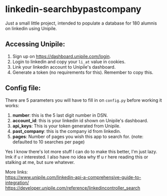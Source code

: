 # linkedin-searchbypastcompany
Just a small little project, intended to populate a database for 180 alumnis on linkedin using Unipile.

## Accessing Unipile: 
1) Sign up on https://dashboard.unipile.com/login.
2) Login to linkedin and copy your `li_at` value in cookies.
3) Link your linkedin account to Unipile's dashboard.
4) Generate a token (no requirements for this). Remember to copy this. 

## Config file: 
There are 5 parameters you will have to fill in on `config.py` before working it works: 
1) **number**: this is the 5 last digit number in DSN.
2) **account_id**: this is your linkedin id shown on Unipile's dashboard.
3) **api_keys**: This is your token generated from Unipile.
4) **past_company**: this is the company id from linkedin.
5) **pages**: Number of pages you wish this app to search for. (note: defaulted to 10 searches per page)

Yes I know there's lot more stuff I can do to make this better, I'm just lazy. lmk if u r interested. 
I also have no idea why tf u r here reading this or stalking at me, but sure whatever. 

More links: \
https://www.unipile.com/linkedin-api-a-comprehensive-guide-to-integration/ \
https://developer.unipile.com/reference/linkedincontroller_search
